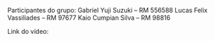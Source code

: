 Participantes do grupo:
Gabriel Yuji Suzuki – RM 556588
Lucas Felix Vassiliades – RM 97677
Kaio Cumpian Silva – RM 98816

Link do vídeo:
